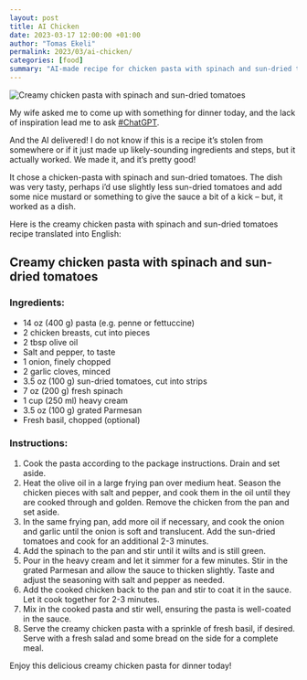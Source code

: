 ```yaml
---
layout: post
title: AI Chicken
date: 2023-03-17 12:00:00 +01:00
author: "Tomas Ekeli"
permalink: 2023/03/ai-chicken/
categories: [food]
summary: "AI-made recipe for chicken pasta with spinach and sun-dried tomatoes"
---
```


![Creamy chicken pasta with spinach and sun-dried tomatoes](/assets/img/2023-03-17-ai-chicken.webp)

My wife asked me to come up with something for dinner today, and the lack of inspiration lead me to ask [#ChatGPT](https://www.eke.li/tag/chatgpt/).

And the AI delivered! I do not know if this is a recipe it’s stolen from somewhere or if it just made up likely-sounding ingredients and steps, but it actually worked. We made it, and it’s pretty good!

It chose a chicken-pasta with spinach and sun-dried tomatoes. The dish was very tasty, perhaps i’d use slightly less sun-dried tomatoes and add some nice mustard or something to give the sauce a bit of a kick – but, it worked as a dish.

Here is the creamy chicken pasta with spinach and sun-dried tomatoes recipe translated into English:

## Creamy chicken pasta with spinach and sun-dried tomatoes

### Ingredients:

- 14 oz (400 g) pasta (e.g. penne or fettuccine)
- 2 chicken breasts, cut into pieces
- 2 tbsp olive oil
- Salt and pepper, to taste
- 1 onion, finely chopped
- 2 garlic cloves, minced
- 3.5 oz (100 g) sun-dried tomatoes, cut into strips
- 7 oz (200 g) fresh spinach
- 1 cup (250 ml) heavy cream
- 3.5 oz (100 g) grated Parmesan
- Fresh basil, chopped (optional)

### Instructions:

1. Cook the pasta according to the package instructions. Drain and set aside.
2. Heat the olive oil in a large frying pan over medium heat. Season the chicken pieces with salt and pepper, and cook them in the oil until they are cooked through and golden. Remove the chicken from the pan and set aside.
3. In the same frying pan, add more oil if necessary, and cook the onion and garlic until the onion is soft and translucent. Add the sun-dried tomatoes and cook for an additional 2-3 minutes.
4. Add the spinach to the pan and stir until it wilts and is still green.
5. Pour in the heavy cream and let it simmer for a few minutes. Stir in the grated Parmesan and allow the sauce to thicken slightly. Taste and adjust the seasoning with salt and pepper as needed.
6. Add the cooked chicken back to the pan and stir to coat it in the sauce. Let it cook together for 2-3 minutes.
7. Mix in the cooked pasta and stir well, ensuring the pasta is well-coated in the sauce.
8. Serve the creamy chicken pasta with a sprinkle of fresh basil, if desired. Serve with a fresh salad and some bread on the side for a complete meal.

Enjoy this delicious creamy chicken pasta for dinner today!